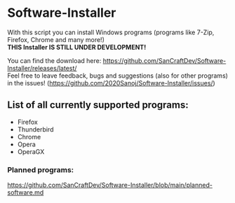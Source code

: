 # Software-Installer
 
With this script you can install Windows programs (programs like 7-Zip, Firefox, Chrome and many more!) <br/>
**THIS Installer IS STILL UNDER DEVELOPMENT!**

You can find the download here: https://github.com/SanCraftDev/Software-Installer/releases/latest/ <br/>
Feel free to leave feedback, bugs and suggestions (also for other programs) in the issues! (https://github.com/2020Sanoj/Software-Installer/issues/)

## List of all currently supported programs:
  - Firefox
  - Thunderbird
  - Chrome
  - Opera
  - OperaGX
 
### Planned programs:
https://github.com/SanCraftDev/Software-Installer/blob/main/planned-software.md

